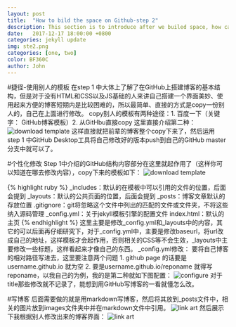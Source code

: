 ```yaml
---
layout: post
title:  "How to bild the space on Github-step 2"
description: This section is to introduce after we builed space, how can we use the template then edit it to make the space looks more prety and personalized.
date:   2017-12-17 18:00:00 +0800
categories: jekyll update
img: ste2.png
categories: [one, two]
color: BF360C
author: John
---
```

#捷径-使用别人的模板
在step 1 中大体上了解了在GitHub上搭建博客的基本结构，但是对于没有HTML和CSS以及JS基础的人来讲自己搭建一个界面美妙、使用起来方便的博客短期内是比较困难的，所以最简单、直接的方式是copy一份别人的，自己在上面进行修改。
copy别人的模板有两种途径：1. 百度一下（关键字： GitHub博客模板）2. 从GitHbu直接copy 这里直接介绍第二种：
![download template]({{site.baseurl}}/images/dt1.png)
这样直接就把前辈的博客整个copy下来了，然后运用 step 1 中GitHub Desktop工具将自己修改好的版本push到自己的GitHub master分支中就可以了。

#个性化修改
Step 1中介绍的GitHub结构内容部分在这里就起作用了（这样你可以知道在哪去修改内容），copy下来的模板如下：
![download template]({{site.baseurl}}/images/edit.png)

{% highlight ruby %}
_includes：默认的在模板中可以引用的文件的位置，后面会提到
_layouts：默认的公共页面的位置，后面会提到
_posts：博客文章默认的存放位置
.gitignore：git将忽略这个文件中列出的匹配的文件或文件夹，不将这些纳入源码管理
_config.yml：关于jekyll模板引擎的配置文件
index.html：默认的主页
{% endhighlight %}
这里主要是修改_config.yml和_layouts中的内容，其它的可以后面再仔细研究下，对于_config.yml中，主要是修改baseurl，将url改成自己的地址，这样模板才会起作用，否则相关的CSS等不会生效，_layouts中主要修改一些标题，这样看起来才像自己的东西。
_config.yml修改：
要将自己博客的相对路径写进去，这里要注意两个问题 1. github page 的话要是username.github.io 就为空 2. 要是username.github.io/reponame 就得写reponame，以我自己的为例，我的是第二种就如下图配置：
![configure]({{site.baseurl}}/images/conf1.png)
对于title那些修改就不记录了，能想到用GitHub写博客的一看就懂怎么改。

#写博客
后面需要做的就是用markdown写博客，然后将其放到_posts文件中，相关的图片放到images文件夹中并在markdown文件中引用。
![link art]({{site.baseurl}}/images/mdlink.png)
然后展示下我根据别人修改出来的博客界面：
![link art]({{site.baseurl}}/images/mygithub.png)

[jekyll-docs]: http://jekyllrb.com/docs/home
[jekyll-gh]:   https://github.com/jekyll/jekyll
[jekyll-talk]: https://talk.jekyllrb.com/
